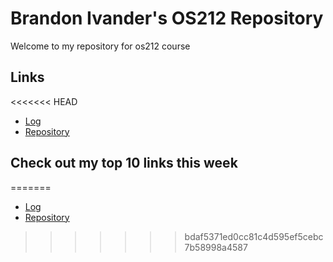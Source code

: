 # Brandon Ivander's OS212 Repository
Welcome to my repository for os212 course
## Links
<<<<<<< HEAD
* [Log](https://github.com/veloraine/os212/TXT/mylog.txt)
* [Repository](https://github.com/veloraine/os212/)
## Check out my top 10 links this week
=======
* [Log](https://veloraine.github.io/os212/TXT/mylog.txt)
* [Repository](https://github.com/veloraine/os212/)
>>>>>>> bdaf5371ed0cc81c4d595ef5cebc7b58998a4587

